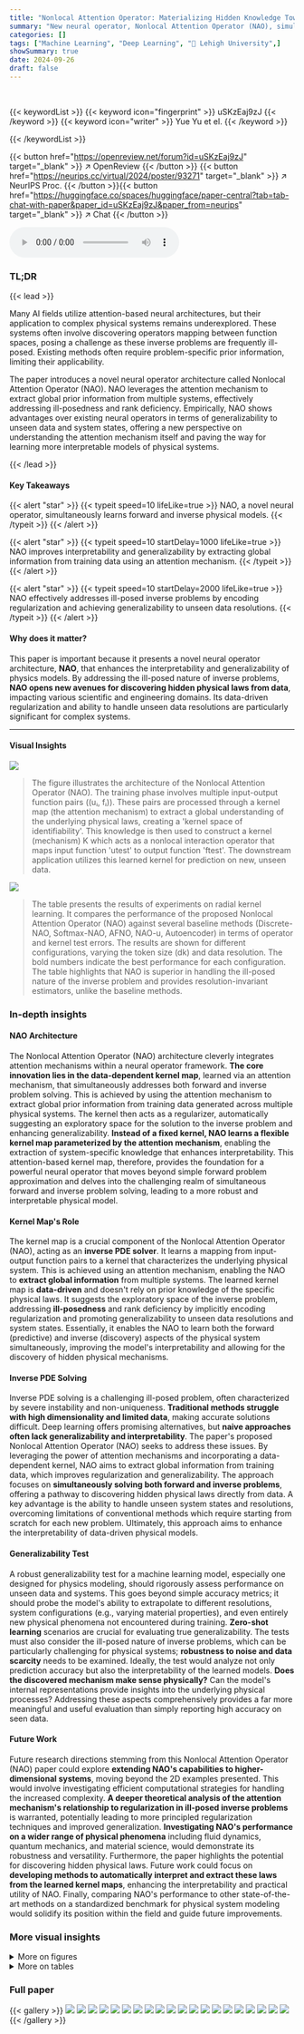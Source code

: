 ```yaml
---
title: "Nonlocal Attention Operator: Materializing Hidden Knowledge Towards Interpretable Physics Discovery"
summary: "New neural operator, Nonlocal Attention Operator (NAO), simultaneously learns forward and inverse physical models, improving interpretability and generalizability for physics discovery."
categories: []
tags: ["Machine Learning", "Deep Learning", "🏢 Lehigh University",]
showSummary: true
date: 2024-09-26
draft: false
---
```


<br>

{{< keywordList >}}
{{< keyword icon="fingerprint" >}} uSKzEaj9zJ {{< /keyword >}}
{{< keyword icon="writer" >}} Yue Yu et el. {{< /keyword >}}
 
{{< /keywordList >}}

{{< button href="https://openreview.net/forum?id=uSKzEaj9zJ" target="_blank" >}}
↗ OpenReview
{{< /button >}}
{{< button href="https://neurips.cc/virtual/2024/poster/93271" target="_blank" >}}
↗ NeurIPS Proc.
{{< /button >}}{{< button href="https://huggingface.co/spaces/huggingface/paper-central?tab=tab-chat-with-paper&paper_id=uSKzEaj9zJ&paper_from=neurips" target="_blank" >}}
↗ Chat
{{< /button >}}



<audio controls>
    <source src="https://ai-paper-reviewer.com/uSKzEaj9zJ/podcast.wav" type="audio/wav">
    Your browser does not support the audio element.
</audio>


### TL;DR


{{< lead >}}

Many AI fields utilize attention-based neural architectures, but their application to complex physical systems remains underexplored.  These systems often involve discovering operators mapping between function spaces, posing a challenge as these inverse problems are frequently ill-posed.  Existing methods often require problem-specific prior information, limiting their applicability. 

The paper introduces a novel neural operator architecture called Nonlocal Attention Operator (NAO). NAO leverages the attention mechanism to extract global prior information from multiple systems,  effectively addressing ill-posedness and rank deficiency.  Empirically, NAO shows advantages over existing neural operators in terms of generalizability to unseen data and system states, offering a new perspective on understanding the attention mechanism itself and paving the way for learning more interpretable models of physical systems.

{{< /lead >}}


#### Key Takeaways

{{< alert "star" >}}
{{< typeit speed=10 lifeLike=true >}} NAO, a novel neural operator, simultaneously learns forward and inverse physical models. {{< /typeit >}}
{{< /alert >}}

{{< alert "star" >}}
{{< typeit speed=10 startDelay=1000 lifeLike=true >}} NAO improves interpretability and generalizability by extracting global information from training data using an attention mechanism. {{< /typeit >}}
{{< /alert >}}

{{< alert "star" >}}
{{< typeit speed=10 startDelay=2000 lifeLike=true >}} NAO effectively addresses ill-posed inverse problems by encoding regularization and achieving generalizability to unseen data resolutions. {{< /typeit >}}
{{< /alert >}}

#### Why does it matter?
This paper is important because it presents a novel neural operator architecture, **NAO**, that enhances the interpretability and generalizability of physics models. By addressing the ill-posed nature of inverse problems, **NAO opens new avenues for discovering hidden physical laws from data**, impacting various scientific and engineering domains.  Its data-driven regularization and ability to handle unseen data resolutions are particularly significant for complex systems.

------
#### Visual Insights



![](https://ai-paper-reviewer.com/uSKzEaj9zJ/figures_1_1.jpg)

> The figure illustrates the architecture of the Nonlocal Attention Operator (NAO).  The training phase involves multiple input-output function pairs ((uᵢ, fᵢ)).  These pairs are processed through a kernel map (the attention mechanism) to extract a global understanding of the underlying physical laws, creating a 'kernel space of identifiability'.  This knowledge is then used to construct a kernel (mechanism) K which acts as a nonlocal interaction operator that maps input function 'utest' to output function 'ftest'. The downstream application utilizes this learned kernel for prediction on new, unseen data.





![](https://ai-paper-reviewer.com/uSKzEaj9zJ/tables_6_1.jpg)

> The table presents the results of experiments on radial kernel learning. It compares the performance of the proposed Nonlocal Attention Operator (NAO) against several baseline methods (Discrete-NAO, Softmax-NAO, AFNO, NAO-u, Autoencoder) in terms of operator and kernel test errors.  The results are shown for different configurations, varying the token size (dk) and data resolution. The bold numbers indicate the best performance for each configuration. The table highlights that NAO is superior in handling the ill-posed nature of the inverse problem and provides resolution-invariant estimators, unlike the baseline methods.





### In-depth insights


#### NAO Architecture
The Nonlocal Attention Operator (NAO) architecture cleverly integrates attention mechanisms within a neural operator framework.  **The core innovation lies in the data-dependent kernel map**, learned via an attention mechanism, that simultaneously addresses both forward and inverse problem solving. This is achieved by using the attention mechanism to extract global prior information from training data generated across multiple physical systems. The kernel then acts as a regularizer, automatically suggesting an exploratory space for the solution to the inverse problem and enhancing generalizability.  **Instead of a fixed kernel, NAO learns a flexible kernel map parameterized by the attention mechanism**, enabling the extraction of system-specific knowledge that enhances interpretability. This attention-based kernel map, therefore, provides the foundation for a powerful neural operator that moves beyond simple forward problem approximation and delves into the challenging realm of simultaneous forward and inverse problem solving, leading to a more robust and interpretable physical model.

#### Kernel Map's Role
The kernel map is a crucial component of the Nonlocal Attention Operator (NAO), acting as an **inverse PDE solver**.  It learns a mapping from input-output function pairs to a kernel that characterizes the underlying physical system. This is achieved using an attention mechanism, enabling the NAO to **extract global information** from multiple systems. The learned kernel map is **data-driven** and doesn't rely on prior knowledge of the specific physical laws.  It suggests the exploratory space of the inverse problem, addressing **ill-posedness** and rank deficiency by implicitly encoding regularization and promoting generalizability to unseen data resolutions and system states.  Essentially, it enables the NAO to learn both the forward (predictive) and inverse (discovery) aspects of the physical system simultaneously, improving the model's interpretability and allowing for the discovery of hidden physical mechanisms.

#### Inverse PDE Solving
Inverse PDE solving is a challenging ill-posed problem, often characterized by severe instability and non-uniqueness.  **Traditional methods struggle with high dimensionality and limited data**, making accurate solutions difficult.  Deep learning offers promising alternatives, but **naive approaches often lack generalizability and interpretability**.  The paper's proposed Nonlocal Attention Operator (NAO) seeks to address these issues. By leveraging the power of attention mechanisms and incorporating a data-dependent kernel, NAO aims to extract global information from training data, which improves regularization and generalizability. The approach focuses on **simultaneously solving both forward and inverse problems**,  offering a pathway to discovering hidden physical laws directly from data. A key advantage is the ability to handle unseen system states and resolutions, overcoming limitations of conventional methods which require starting from scratch for each new problem.  Ultimately, this approach aims to enhance the interpretability of data-driven physical models.

#### Generalizability Test
A robust generalizability test for a machine learning model, especially one designed for physics modeling, should rigorously assess performance on unseen data and systems.  This goes beyond simple accuracy metrics; it should probe the model's ability to extrapolate to different resolutions, system configurations (e.g., varying material properties), and even entirely new physical phenomena not encountered during training.  **Zero-shot learning** scenarios are crucial for evaluating true generalizability. The tests must also consider the ill-posed nature of inverse problems, which can be particularly challenging for physical systems; **robustness to noise and data scarcity** needs to be examined.  Ideally, the test would analyze not only prediction accuracy but also the interpretability of the learned models. **Does the discovered mechanism make sense physically?** Can the model's internal representations provide insights into the underlying physical processes?  Addressing these aspects comprehensively provides a far more meaningful and useful evaluation than simply reporting high accuracy on seen data.

#### Future Work
Future research directions stemming from this Nonlocal Attention Operator (NAO) paper could explore **extending NAO's capabilities to higher-dimensional systems**, moving beyond the 2D examples presented.  This would involve investigating efficient computational strategies for handling the increased complexity.  **A deeper theoretical analysis of the attention mechanism's relationship to regularization in ill-posed inverse problems** is warranted, potentially leading to more principled regularization techniques and improved generalization.  **Investigating NAO's performance on a wider range of physical phenomena** including fluid dynamics, quantum mechanics, and material science, would demonstrate its robustness and versatility.  Furthermore, the paper highlights the potential for discovering hidden physical laws.  Future work could focus on **developing methods to automatically interpret and extract these laws from the learned kernel maps**, enhancing the interpretability and practical utility of NAO. Finally, comparing NAO's performance to other state-of-the-art methods on a standardized benchmark for physical system modeling would solidify its position within the field and guide future improvements.


### More visual insights

<details>
<summary>More on figures
</summary>


![](https://ai-paper-reviewer.com/uSKzEaj9zJ/figures_7_1.jpg)

> This figure displays the results of learning radial kernels with a small number of data pairs (d=30).  The left panel shows the results for an in-distribution (ID) test, while the right panel shows the results for an out-of-distribution (OOD) test.  The plots compare the learned kernels (from Discrete-NAO and NAO) against the ground truth.  NAO demonstrates superior performance, particularly in the OOD task where it more accurately captures the true kernel's shape.  This highlights NAO's ability to generalize to unseen data.


![](https://ai-paper-reviewer.com/uSKzEaj9zJ/figures_8_1.jpg)

> This figure compares the learned kernels from three different methods against the ground truth.  The ground truth kernel represents the true inverse stiffness matrix.  The kernel from Discrete-NAO shows significant artifacts and oscillations, highlighting its limitations.  In contrast, the kernel learned using NAO is much closer to the ground truth, demonstrating its effectiveness in capturing the true underlying physics.


![](https://ai-paper-reviewer.com/uSKzEaj9zJ/figures_9_1.jpg)

> This figure visualizes the results of learning a heterogeneous material's microstructure using the proposed Nonlocal Attention Operator (NAO). The top row displays the ground truth two-phase material microstructure, the input loading field, and the resulting pressure field. The bottom row shows the summation of the learned kernel (representing the material interaction), and the recovered microstructure after a thresholding step.  The figure demonstrates the ability of NAO to uncover hidden physical properties from observed data, showcasing the power of the method for physics-informed learning.


![](https://ai-paper-reviewer.com/uSKzEaj9zJ/figures_20_1.jpg)

> This figure shows the results of learning radial kernels from a small dataset (d=30).  The left panel displays the results for an in-distribution (ID) task, while the right panel shows the results for an out-of-distribution (OOD) task.  The plots compare the ground truth kernels with those learned by Discrete-NAO and NAO, highlighting NAO's superior performance, particularly in generalizing to unseen data.


</details>




<details>
<summary>More on tables
</summary>


![](https://ai-paper-reviewer.com/uSKzEaj9zJ/tables_8_1.jpg)
> This table shows the performance of two models, Discrete-NAO and NAO, on two different tasks in solution operator learning: linear operator (g → p) and nonlinear operator (b → p). The results are presented for two different cases with varying numbers of samples and trainable parameters. The performance is measured by the test error, which is the percentage of error between the predicted and actual values.  The table demonstrates that NAO performs better or comparably to Discrete-NAO in both tasks and cases, with fewer trainable parameters.

![](https://ai-paper-reviewer.com/uSKzEaj9zJ/tables_9_1.jpg)
> This table shows the results of applying NAO and Discrete-NAO to the heterogeneous material learning problem.  Two cases are presented, one with fewer samples and smaller token size, and the other with more samples and larger token size.  The table compares the ID (in-distribution) and OOD (out-of-distribution) test errors for both models, highlighting the performance differences between NAO and its discrete counterpart.

![](https://ai-paper-reviewer.com/uSKzEaj9zJ/tables_21_1.jpg)
> This table presents the results of experiments on radial kernel learning using different models (Discrete-NAO, Softmax-NAO, NAO, NAO-u, Autoencoder).  It shows the test errors (operator and kernel) and the number of trainable parameters for each model under various conditions (different values of dk and data resolution). The results highlight the superior performance of NAO in addressing the ill-posed nature of the inverse problem and its ability to provide resolution-invariant estimators.

</details>




### Full paper

{{< gallery >}}
<img src="https://ai-paper-reviewer.com/uSKzEaj9zJ/1.png" class="grid-w50 md:grid-w33 xl:grid-w25" />
<img src="https://ai-paper-reviewer.com/uSKzEaj9zJ/2.png" class="grid-w50 md:grid-w33 xl:grid-w25" />
<img src="https://ai-paper-reviewer.com/uSKzEaj9zJ/3.png" class="grid-w50 md:grid-w33 xl:grid-w25" />
<img src="https://ai-paper-reviewer.com/uSKzEaj9zJ/4.png" class="grid-w50 md:grid-w33 xl:grid-w25" />
<img src="https://ai-paper-reviewer.com/uSKzEaj9zJ/5.png" class="grid-w50 md:grid-w33 xl:grid-w25" />
<img src="https://ai-paper-reviewer.com/uSKzEaj9zJ/6.png" class="grid-w50 md:grid-w33 xl:grid-w25" />
<img src="https://ai-paper-reviewer.com/uSKzEaj9zJ/7.png" class="grid-w50 md:grid-w33 xl:grid-w25" />
<img src="https://ai-paper-reviewer.com/uSKzEaj9zJ/8.png" class="grid-w50 md:grid-w33 xl:grid-w25" />
<img src="https://ai-paper-reviewer.com/uSKzEaj9zJ/9.png" class="grid-w50 md:grid-w33 xl:grid-w25" />
<img src="https://ai-paper-reviewer.com/uSKzEaj9zJ/10.png" class="grid-w50 md:grid-w33 xl:grid-w25" />
<img src="https://ai-paper-reviewer.com/uSKzEaj9zJ/11.png" class="grid-w50 md:grid-w33 xl:grid-w25" />
<img src="https://ai-paper-reviewer.com/uSKzEaj9zJ/12.png" class="grid-w50 md:grid-w33 xl:grid-w25" />
<img src="https://ai-paper-reviewer.com/uSKzEaj9zJ/13.png" class="grid-w50 md:grid-w33 xl:grid-w25" />
<img src="https://ai-paper-reviewer.com/uSKzEaj9zJ/14.png" class="grid-w50 md:grid-w33 xl:grid-w25" />
<img src="https://ai-paper-reviewer.com/uSKzEaj9zJ/15.png" class="grid-w50 md:grid-w33 xl:grid-w25" />
<img src="https://ai-paper-reviewer.com/uSKzEaj9zJ/16.png" class="grid-w50 md:grid-w33 xl:grid-w25" />
<img src="https://ai-paper-reviewer.com/uSKzEaj9zJ/17.png" class="grid-w50 md:grid-w33 xl:grid-w25" />
<img src="https://ai-paper-reviewer.com/uSKzEaj9zJ/18.png" class="grid-w50 md:grid-w33 xl:grid-w25" />
<img src="https://ai-paper-reviewer.com/uSKzEaj9zJ/19.png" class="grid-w50 md:grid-w33 xl:grid-w25" />
<img src="https://ai-paper-reviewer.com/uSKzEaj9zJ/20.png" class="grid-w50 md:grid-w33 xl:grid-w25" />
{{< /gallery >}}